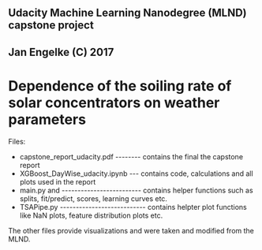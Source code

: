 ## Udacity Machine Learning Nanodegree (MLND) capstone project
## Jan Engelke (C) 2017

# Dependence of the soiling rate of solar concentrators on weather parameters

Files:

 - capstone_report_udacity.pdf           -------- contains the final the capstone report
 - XGBoost_DayWise_udacity.ipynb         --- contains code, calculations and all plots used in the report
 - main.py and                           ------------------------- contains helper functions such as splits, fit/predict, scores, learning curves etc.
 - TSAPipe.py                            --------------------------- contains helpter plot functions like NaN plots, feature distribution plots etc.          
  
 

  The other files provide visualizations and were taken and modified from the MLND.

